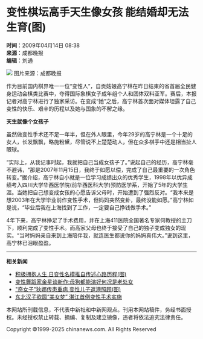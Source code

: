 # 变性棋坛高手天生像女孩 能结婚却无法生育(图)

**时间**：2009年04月14日 08:38  
**来源**：成都晚报  
**编辑**：刘通  

![](http://i2.chinanews.com/zwimg/01.jpg)
图片来源：成都晚报

作为目前国内棋界唯一一位“变性人”，自贡姑娘高宁林在昨日结束的省首届全民健身运动会棋类比赛中，夺得国际象棋女子成年组个人和团体双料亚军。赛后，本报记者对高宁林进行了独家采访。在变成“她”之后，高宁林首次面对媒体坦露了自己变性的快乐、艰辛的历程以及她与国象的不解之缘。

**天生就像个女孩子**

虽然做变性手术还不足一年半，但在外人眼里，今年29岁的高宁林是一个十足的女人，长发飘飘，略施粉黛，尽管说不上楚楚动人，但在众多棋手中还是相当扯人眼球。

“实际上，从我记事时起，我就把自己当成女孩子了。”说起自己的经历，高宁林毫不避讳，“那是2007年11月15日，我终于如愿以偿，完成了自己最重要的一次角色转变。”据介绍，高宁林自小就是一位学习成绩出众的优秀学生，1998年以优异成绩考入四川大学华西医学院(前华西医科大学)预防医学系，开始了5年的大学生涯。当她把自己想变成女孩的心愿告诉父母时，开始遭到了强烈反对。“我本来是想2003年在大学毕业前作变性手术，但妈妈突然变卦，最终没能如愿。”高宁林如是说，“毕业后我在上海找到了工作，一定要自己挣钱做手术。”

4年下来，高宁林挣足了手术费用，并在上海411医院全国著名专家何教授的主刀下，顺利完成了变性手术。而高家父母也终于接受了自己的独子变成独女的现实。“当时妈妈亲自来到上海陪伴我，就连医生都说你的妈妈真伟大。”说到这里，高宁林已泪眼盈盈。

---

**相关新闻**  
- [积极拥抱人生 日变性名模推自传述心路历程(图)](http://www.chinanews.com.cn/yl/kong/news/2009/04-13/1642713.shtml)  
- [变性舞蹈家金星谈新作:母狗都能演好何况是老处女](http://www.chinanews.com.cn/yl/zyxw/news/2009/04-08/1636216.shtml)  
- ["奇女子"狄娜传患重病 变性儿子返港照顾(图)](http://www.chinanews.com.cn/yl/zyxw/news/2009/04-07/1634475.shtml)  
- [东北汉子欲圆“美女梦” 湛江首例变性手术实施](http://www.chinanews.com.cn/jk/kong/news/2009/03-28/1622584.shtml)  

本网站所刊载信息，不代表中新社和中新网观点。刊用本网站稿件，务经书面授权。未经授权禁止转载、摘编、复制及建立镜像，违者将依法追究法律责任。

Copyright ©1999-2025 chinanews.com. All Rights Reserved
<!-- tcd_original_link https://www.chinanews.com.cn/ty/kong/news/2009/04-14/1644347.shtml -->
